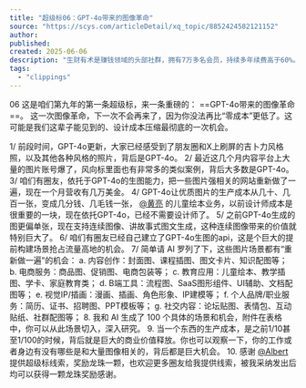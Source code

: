 ```yaml
---
title: "超级标06：GPT-4o带来的图像革命"
source: "https://scys.com/articleDetail/xq_topic/8852424582121152"
author:
published:
created: 2025-06-06
description: "生财有术是赚钱领域的头部社群，拥有7万多名会员，持续多年续费高于60%。我们致力于提供各种前沿最新赚钱资讯、各领域项目操盘手本人的实战经验分享，通过精华内容、实战活动、线上链接、线下聚会等方式，帮助大家提升商业认知、开阔眼界、增强实战变现能力并拿到结果。"
tags:
  - "clippings"
---
```

06 这是咱们第九年的第一条超级标，来一条重磅的： ==GPT-4o带来的图像革命==。 这一次图像革命，下一次不会再来了，因为你没法再比“零成本”更低了。这可能是我们这辈子能见到的、设计成本压缩最彻底的一次机会。 

1/ 前段时间，GPT-4o更新，大家已经感受到了朋友圈和X上刷屏的吉卜力风格照，以及其他各种风格的照片，背后是GPT-4o。 
2/ 最近这几个月内容平台上大量的图片账号爆了，风向标里面也有非常多的类似案例，背后大多数是GPT-4o。 
3/ 咱们有圈友，依托于GPT-4o的生图能力，把一些图片强相关的网站重新做了一遍，现在一个月营收有几万美金。 
4/ GPT-4o让优质图片的生产成本从几十、几百一张，变成几分钱、几毛钱一张， [@黄亮](https://scys.com/personal/552184288284) 的儿童绘本业务，以前设计师成本是很重要的一块，现在依托GPT-4o，已经不需要设计师了。 
5/ 之前GPT-4o生成的图更偏单张，现在支持连续图像、讲故事式图文生成，这种连续图像带来的价值就特别巨大了。 
6/ 咱们有圈友已经自己建立了GPT-4o生图的api，这是个巨大的提前构建场景抢占流量高地的机会。 
7/ 简单请 AI 罗列了下，这些图片场景都有“重新做一遍”的机会： a. 内容创作：封面图、课程插图、图文卡片、知识配图等； b. 电商服务：商品图、促销图、电商包装等； c. 教育应用：儿童绘本、教学插图、学卡、家庭教育类； d. B端工具：流程图、SaaS图形组件、UI辅助、文档配图等； e. 视觉IP/插画：漫画、插画、角色形象、IP建模等； f. 个人品牌/职业服务：简历、证书、招聘图、PPT模板等； g. 社交内容：论坛贴图、表情包、互动贴纸、社群配图等； 8. 我和 AI 生成了 100 个具体的场景和机会，附件在表格中，你可以从此场景切入，深入研究。 9. 当一个东西的生产成本，是之前1/10甚至1/100的时候，背后就是巨大的商业价值释放。你也可以观察一下，你的工作或者身边有没有哪些是和大量图像相关的，背后都是巨大机会。 
10. 感谢 [@Albert](https://scys.com/personal/51542855541484) 提供超级标线索，奖励龙珠一颗，也欢迎更多圈友给我提供线索，被我采纳发出后均可以获得一颗龙珠奖励感谢。